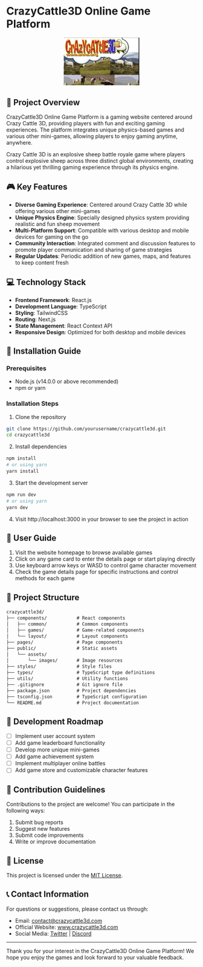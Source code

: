 # CrazyCattle3D Online Game Platform

<p align="center">
  <img src="public/assets/images/games/crazy-cattle-3d.webp" alt="CrazyCattle3D Logo" width="200"/>
</p>

## 📖 Project Overview

CrazyCattle3D Online Game Platform is a gaming website centered around Crazy Cattle 3D, providing players with fun and exciting gaming experiences. The platform integrates unique physics-based games and various other mini-games, allowing players to enjoy gaming anytime, anywhere.

Crazy Cattle 3D is an explosive sheep battle royale game where players control explosive sheep across three distinct global environments, creating a hilarious yet thrilling gaming experience through its physics engine.

## 🎮 Key Features

- **Diverse Gaming Experience**: Centered around Crazy Cattle 3D while offering various other mini-games
- **Unique Physics Engine**: Specially designed physics system providing realistic and fun sheep movement
- **Multi-Platform Support**: Compatible with various desktop and mobile devices for gaming on the go
- **Community Interaction**: Integrated comment and discussion features to promote player communication and sharing of game strategies
- **Regular Updates**: Periodic addition of new games, maps, and features to keep content fresh

## 💻 Technology Stack

- **Frontend Framework**: React.js
- **Development Language**: TypeScript
- **Styling**: TailwindCSS
- **Routing**: Next.js
- **State Management**: React Context API
- **Responsive Design**: Optimized for both desktop and mobile devices

## 🚀 Installation Guide

### Prerequisites

- Node.js (v14.0.0 or above recommended)
- npm or yarn

### Installation Steps

1. Clone the repository

```bash
git clone https://github.com/yourusername/crazycattle3d.git
cd crazycattle3d
```

2. Install dependencies

```bash
npm install
# or using yarn
yarn install
```

3. Start the development server

```bash
npm run dev
# or using yarn
yarn dev
```

4. Visit http://localhost:3000 in your browser to see the project in action

## 📝 User Guide

1. Visit the website homepage to browse available games
2. Click on any game card to enter the details page or start playing directly
3. Use keyboard arrow keys or WASD to control game character movement
4. Check the game details page for specific instructions and control methods for each game

## 📂 Project Structure

```
crazycattle3d/
├── components/           # React components
│   ├── common/           # Common components
│   ├── games/            # Game-related components
│   └── layout/           # Layout components
├── pages/                # Page components
├── public/               # Static assets
│   └── assets/
│       └── images/       # Image resources
├── styles/               # Style files
├── types/                # TypeScript type definitions
├── utils/                # Utility functions
├── .gitignore            # Git ignore file
├── package.json          # Project dependencies
├── tsconfig.json         # TypeScript configuration
└── README.md             # Project documentation
```

## 🔧 Development Roadmap

- [ ] Implement user account system
- [ ] Add game leaderboard functionality
- [ ] Develop more unique mini-games
- [ ] Add game achievement system
- [ ] Implement multiplayer online battles
- [ ] Add game store and customizable character features

## 👥 Contribution Guidelines

Contributions to the project are welcome! You can participate in the following ways:

1. Submit bug reports
2. Suggest new features
3. Submit code improvements
4. Write or improve documentation

## 📄 License

This project is licensed under the [MIT License](LICENSE).

## 📞 Contact Information

For questions or suggestions, please contact us through:

- Email: contact@crazycattle3d.com
- Official Website: www.crazycattle3d.com
- Social Media: [Twitter](https://twitter.com/crazycattle3d) | [Discord](https://discord.gg/crazycattle3d)

---

Thank you for your interest in the CrazyCattle3D Online Game Platform! We hope you enjoy the games and look forward to your valuable feedback.

